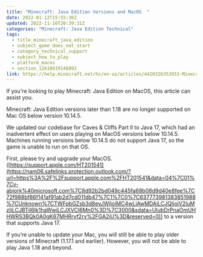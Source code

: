 ```yaml
---
title: "Minecraft: Java Edition Versions and MacOS  "
date: 2022-01-12T15:55:36Z
updated: 2022-11-16T20:39:31Z
categories: "Minecraft: Java Edition Technical"
tags:
  - title_minecraft_java_edition
  - subject_game_does_not_start
  - category_technical_support
  - subject_how_to_play
  - platform_macos
  - section_12618019146893
link: https://help.minecraft.net/hc/en-us/articles/4420326353933-Minecraft-Java-Edition-Versions-and-MacOS
---
```


If you're looking to play Minecraft: Java Edition on MacOS, this article can assist you.

Minecraft: Java Edition versions later than 1.18 are no longer supported on Mac OS below version 10.14.5.

We updated our codebase for Caves & Cliffs Part II to Java 17, which had an inadvertent effect on users playing on MacOS versions below 10.14.5. Machines running versions below 10.14.5 do not support Java 17, so the game is unable to run on that OS. 

First, please try and upgrade your MacOS. ([https://support.apple.com/HT201541](https://nam06.safelinks.protection.outlook.com/?url=https%3A%2F%2Fsupport.apple.com%2FHT201541&data=04%7C01%7Cv-abjork%40microsoft.com%7C8d92b2bd049c445fa68b08d9d40e8fee%7C72f988bf86f141af91ab2d7cd011db47%7C1%7C0%7C637773981383851988%7CUnknown%7CTWFpbGZsb3d8eyJWIjoiMC4wLjAwMDAiLCJQIjoiV2luMzIiLCJBTiI6Ik1haWwiLCJXVCI6Mn0%3D%7C3000&sdata=UIubDrPnaOmUHHWRS3BQk0A0gK67MHRrvf2rv%2FGA2iU%3D&reserved=0)) to a version that supports Java 17. 

If you’re unable to update your Mac, you will still be able to play older versions of Minecraft (1.17.1 and earlier). However, you will not be able to play Java 1.18 and beyond.
